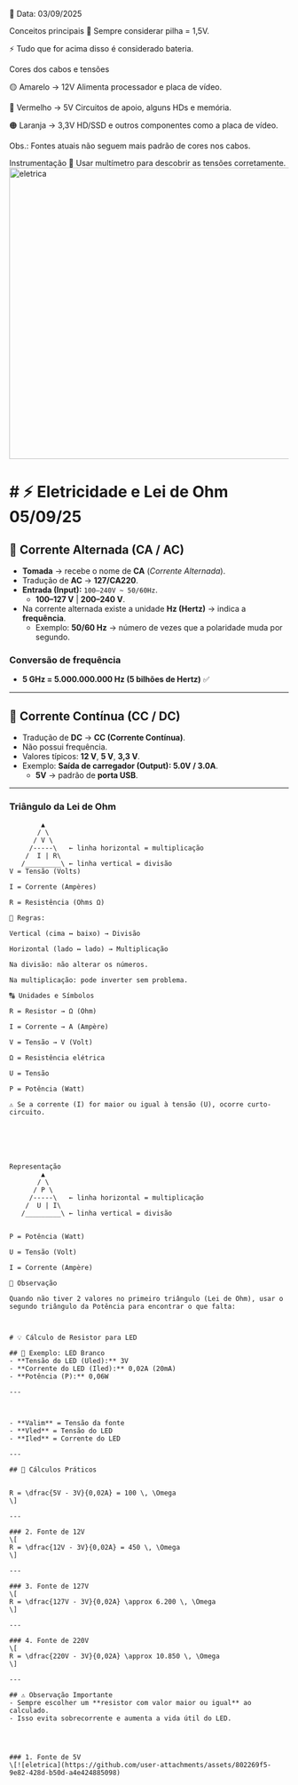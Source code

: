 📅 Data: 03/09/2025

Conceitos principais
🔋 Sempre considerar pilha = 1,5V.

⚡ Tudo que for acima disso é considerado bateria.

Cores dos cabos e tensões

🟡 Amarelo → 12V Alimenta processador e placa de vídeo.

🔴 Vermelho → 5V Circuitos de apoio, alguns HDs e memória.

🟠 Laranja → 3,3V HD/SSD e outros componentes como a placa de vídeo.

Obs.: Fontes atuais não seguem mais padrão de cores nos cabos.

Instrumentação
🧰 Usar multímetro para descobrir as tensões corretamente.
<img width="945" height="525" alt="eletrica " src="https://github.com/user-attachments/assets/c42c9ae4-62d2-4526-bb2a-068315d45f95" />

# # ⚡ Eletricidade e Lei de Ohm 05/09/25

## 🔌 Corrente Alternada (CA / AC)

- **Tomada** → recebe o nome de **CA** (*Corrente Alternada*).  
- Tradução de **AC** → **127/CA220**.  
- **Entrada (Input):** `100–240V ~ 50/60Hz`.  
  - **100–127 V** | **200–240 V**.  
- Na corrente alternada existe a unidade **Hz (Hertz)** → indica a **frequência**.  
  - Exemplo: **50/60 Hz** → número de vezes que a polaridade muda por segundo.  

### Conversão de frequência
- **5 GHz = 5.000.000.000 Hz (5 bilhões de Hertz)** ✅  

---

## 🔋 Corrente Contínua (CC / DC)

- Tradução de **DC** → **CC (Corrente Contínua)**.  
- Não possui frequência.  
- Valores típicos: **12 V**, **5 V**, **3,3 V**.  
- Exemplo: **Saída de carregador (Output): 5.0V / 3.0A**.  
  - **5V** → padrão de **porta USB**.  

---


### Triângulo da Lei de Ohm
```text
        ▲
       / \
      / V \
     /-----\   ← linha horizontal = multiplicação
    /  I | R\
   /_________\ ← linha vertical = divisão
V = Tensão (Volts)

I = Corrente (Ampères)

R = Resistência (Ohms Ω)

🔑 Regras:

Vertical (cima ↔ baixo) → Divisão

Horizontal (lado ↔ lado) → Multiplicação

Na divisão: não alterar os números.

Na multiplicação: pode inverter sem problema.

🔠 Unidades e Símbolos

R = Resistor → Ω (Ohm)

I = Corrente → A (Ampère)

V = Tensão → V (Volt)

Ω = Resistência elétrica

U = Tensão

P = Potência (Watt)

⚠️ Se a corrente (I) for maior ou igual à tensão (U), ocorre curto-circuito.



	​


Representação
        ▲
       / \
      / P \
     /-----\   ← linha horizontal = multiplicação
    /  U | I\
   /_________\ ← linha vertical = divisão


P = Potência (Watt)

U = Tensão (Volt)

I = Corrente (Ampère)

📌 Observação

Quando não tiver 2 valores no primeiro triângulo (Lei de Ohm), usar o segundo triângulo da Potência para encontrar o que falta:



# 💡 Cálculo de Resistor para LED

## 🔦 Exemplo: LED Branco
- **Tensão do LED (Uled):** 3V  
- **Corrente do LED (Iled):** 0,02A (20mA)  
- **Potência (P):** 0,06W  

---



- **Valim** = Tensão da fonte  
- **Vled** = Tensão do LED  
- **Iled** = Corrente do LED  

---

## 🧮 Cálculos Práticos


R = \dfrac{5V - 3V}{0,02A} = 100 \, \Omega
\]

---

### 2. Fonte de 12V
\[
R = \dfrac{12V - 3V}{0,02A} = 450 \, \Omega
\]

---

### 3. Fonte de 127V
\[
R = \dfrac{127V - 3V}{0,02A} \approx 6.200 \, \Omega
\]

---

### 4. Fonte de 220V
\[
R = \dfrac{220V - 3V}{0,02A} \approx 10.850 \, \Omega
\]

---

## ⚠️ Observação Importante
- Sempre escolher um **resistor com valor maior ou igual** ao calculado.  
- Isso evita sobrecorrente e aumenta a vida útil do LED.  




### 1. Fonte de 5V
\[![eletrica](https://github.com/user-attachments/assets/802269f5-9e82-428d-b50d-a4e424885098)

